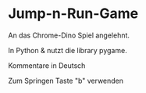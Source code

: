 # Jump-n-Run-Game

An das Chrome-Dino Spiel angelehnt.

In Python & nutzt die library pygame.

Kommentare in Deutsch

Zum Springen Taste "b" verwenden
